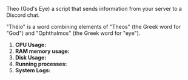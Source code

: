 Theo (God's Eye) a script that sends information from your server to a Discord chat.


"Théio" is a word combining elements of "Theos" (the Greek word for "God") and "Ophthalmos" (the Greek word for "eye").

1. **CPU Usage:**
2. **RAM memory usage:**
3. **Disk Usage:**
4. **Running processes:**
5. **System Logs:**